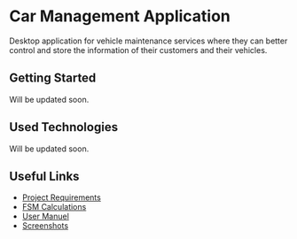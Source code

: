 # Car Management Application
Desktop application for vehicle maintenance services where they can better control and store the information of their customers and their vehicles.

## Getting Started
Will be updated soon.

## Used Technologies
Will be updated soon.

## Useful Links
- [Project Requirements](docs/requirements.md)
- [FSM Calculations](docs/fsm.md)
- [User Manuel](docs/user-manuel.docx)
- [Screenshots](docs/screenshots/screenshots.md)